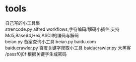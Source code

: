 # tools
自己写的小工具集</br>
strencode.py		alfred workflows,字符编码/解码小插件,支持Md5,Base64,Hex,ASCII的编码与解码</br>
beian.py 			备案查询小工具 beian.py baidu.com</br>
baiducrawler.py		百度关键字爬取小工具 baiducrawler.py 大黑客</br>
/passf0j0f 			根据关键字生成密码</br>

